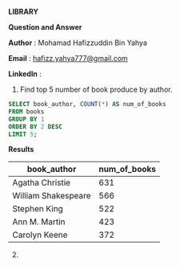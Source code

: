 **LIBRARY**

**Question and Answer**

**Author** : Mohamad Hafizzuddin Bin Yahya

**Email** : hafizz.yahya777@gmail.com

**LinkedIn** :

1. Find top 5 number of book produce by author.

```sql
SELECT book_author, COUNT(*) AS num_of_books 
FROM books
GROUP BY 1
ORDER BY 2 DESC
LIMIT 5;
```

**Results**

| book_author          | num_of_books |
|----------------------|--------------|
| Agatha Christie      | 631          |
| William Shakespeare  | 566          |
| Stephen King         | 522          |
| Ann M. Martin        | 423          |
| Carolyn Keene        | 372          |

2. 

